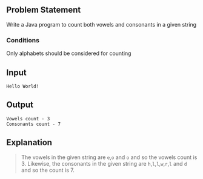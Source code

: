 ## Problem Statement

Write a Java program to count both vowels and consonants in a given string

### Conditions
Only alphabets should be considered for counting

## Input

    Hello World!

## Output

    Vowels count - 3
    Consonants count - 7

## Explanation

> The vowels in the given string are `e`,`o` and `o` and so the vowels count is 3. 
> Likewise, the consonants in the given string are `h`,`l`,`l`,`w`,`r`,`l` and `d` and so the count is 7.
